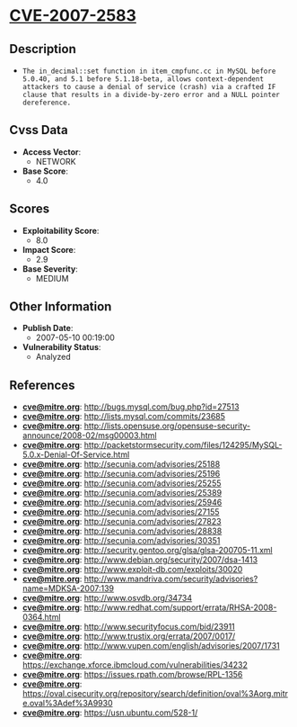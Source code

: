 
# [CVE-2007-2583](https://cve.mitre.org/cgi-bin/cvename.cgi?name=CVE-2007-2583)

## Description

- `The in_decimal::set function in item_cmpfunc.cc in MySQL before 5.0.40, and 5.1 before 5.1.18-beta, allows context-dependent attackers to cause a denial of service (crash) via a crafted IF clause that results in a divide-by-zero error and a NULL pointer dereference.`

## Cvss Data

- **Access Vector**:
  - NETWORK
- **Base Score**:
  - 4.0

## Scores

- **Exploitability Score**:
  - 8.0
- **Impact Score**:
  - 2.9
- **Base Severity**:
  - MEDIUM

## Other Information

- **Publish Date**:
  - 2007-05-10 00:19:00
- **Vulnerability Status**:
  - Analyzed

## References

- **cve@mitre.org**: http://bugs.mysql.com/bug.php?id=27513
- **cve@mitre.org**: http://lists.mysql.com/commits/23685
- **cve@mitre.org**: http://lists.opensuse.org/opensuse-security-announce/2008-02/msg00003.html
- **cve@mitre.org**: http://packetstormsecurity.com/files/124295/MySQL-5.0.x-Denial-Of-Service.html
- **cve@mitre.org**: http://secunia.com/advisories/25188
- **cve@mitre.org**: http://secunia.com/advisories/25196
- **cve@mitre.org**: http://secunia.com/advisories/25255
- **cve@mitre.org**: http://secunia.com/advisories/25389
- **cve@mitre.org**: http://secunia.com/advisories/25946
- **cve@mitre.org**: http://secunia.com/advisories/27155
- **cve@mitre.org**: http://secunia.com/advisories/27823
- **cve@mitre.org**: http://secunia.com/advisories/28838
- **cve@mitre.org**: http://secunia.com/advisories/30351
- **cve@mitre.org**: http://security.gentoo.org/glsa/glsa-200705-11.xml
- **cve@mitre.org**: http://www.debian.org/security/2007/dsa-1413
- **cve@mitre.org**: http://www.exploit-db.com/exploits/30020
- **cve@mitre.org**: http://www.mandriva.com/security/advisories?name=MDKSA-2007:139
- **cve@mitre.org**: http://www.osvdb.org/34734
- **cve@mitre.org**: http://www.redhat.com/support/errata/RHSA-2008-0364.html
- **cve@mitre.org**: http://www.securityfocus.com/bid/23911
- **cve@mitre.org**: http://www.trustix.org/errata/2007/0017/
- **cve@mitre.org**: http://www.vupen.com/english/advisories/2007/1731
- **cve@mitre.org**: https://exchange.xforce.ibmcloud.com/vulnerabilities/34232
- **cve@mitre.org**: https://issues.rpath.com/browse/RPL-1356
- **cve@mitre.org**: https://oval.cisecurity.org/repository/search/definition/oval%3Aorg.mitre.oval%3Adef%3A9930
- **cve@mitre.org**: https://usn.ubuntu.com/528-1/
